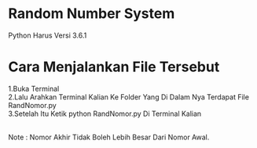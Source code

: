 # Random Number System

Python Harus Versi 3.6.1 <br>

# Cara Menjalankan File Tersebut

1.Buka Terminal <br>
2.Lalu Arahkan Terminal Kalian Ke Folder Yang Di Dalam Nya Terdapat File RandNomor.py <br>
3.Setelah Itu Ketik python RandNomor.py Di Terminal Kalian <br> <br>

Note : Nomor Akhir Tidak Boleh Lebih Besar Dari Nomor Awal.


